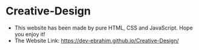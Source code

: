 # Creative-Design
+ This website has been made by pure HTML, CSS and JavaScript. Hope you enjoy it!
+ The Website Link: https://dev-ebrahim.github.io/Creative-Design/